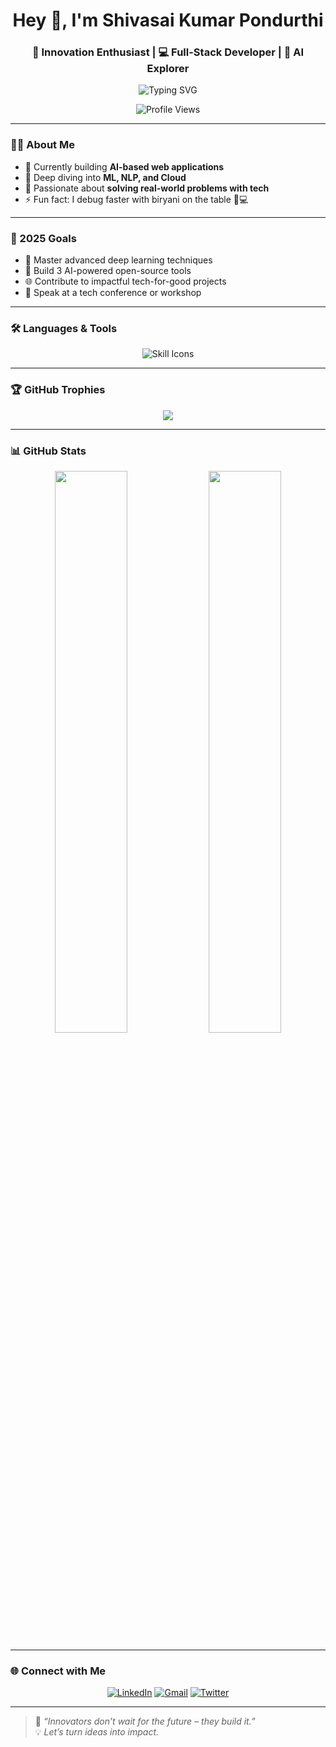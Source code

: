 <!-- Profile README -->

<h1 align="center">Hey 👋, I'm Shivasai Kumar Pondurthi</h1>
<h3 align="center">🚀 Innovation Enthusiast | 💻 Full-Stack Developer | 🤖 AI Explorer</h3>

<p align="center">
  <img src="https://readme-typing-svg.demolab.com?font=Fira+Code&size=22&pause=1000&color=58A6FF&width=435&lines=Innovate.+Build.+Repeat.;Full+Stack+Dev+%7C+AI+Builder;Tech+that+matters+%F0%9F%9A%80" alt="Typing SVG" />
</p>

<p align="center">
  <img src="https://komarev.com/ghpvc/?username=ShivaPondurthi&style=flat-circle&color=blue" alt="Profile Views" />
</p>

---

### 👨‍💻 About Me

- 🔭 Currently building **AI-based web applications**
- 🌱 Deep diving into **ML, NLP, and Cloud**
- 🧠 Passionate about **solving real-world problems with tech**
- ⚡ Fun fact: I debug faster with biryani on the table 🍛💻

---

### 🎯 2025 Goals
- 🧠 Master advanced deep learning techniques  
- 🧪 Build 3 AI-powered open-source tools  
- 🌐 Contribute to impactful tech-for-good projects  
- 🎤 Speak at a tech conference or workshop  

---

### 🛠️ Languages & Tools

<p align="center">
  <img src="https://skillicons.dev/icons?i=html,css,js,ts,react,nodejs,tailwind,mongodb,mysql,python,git,vscode&perline=6" alt="Skill Icons" />
</p>

---

### 🏆 GitHub Trophies

<p align="center">
  <img src="https://github-profile-trophy.vercel.app/?username=ShivaPondurthi&theme=tokyonight&margin-w=10&no-frame=true" />
</p>

---

### 📊 GitHub Stats



<p align="center">
  <img src="https://github-readme-stats.vercel.app/api?username=ShivaPondurthi&show_icons=true&theme=radical" width="48%" />
  <img src="https://github-readme-streak-stats.herokuapp.com/?user=ShivaPondurthi&theme=radical" width="48%" />
</p>


---

### 🌐 Connect with Me

<p align="center">
  <a href="https://linkedin.com/in/shivasaiPondurthi" target="_blank"><img alt="LinkedIn" src="https://img.shields.io/badge/LinkedIn-0077B5?logo=linkedin&logoColor=white&style=for-the-badge"/></a>
  <a href="mailto:pondurthishiva19@gmail.com"><img alt="Gmail" src="https://img.shields.io/badge/Gmail-D14836?logo=gmail&logoColor=white&style=for-the-badge"/></a>
  <a href="https://twitter.com/ShivasaiPondurthi" target="_blank"><img alt="Twitter" src="https://img.shields.io/badge/Twitter-1DA1F2?logo=twitter&logoColor=white&style=for-the-badge"/></a>
</p>

---

> 🧠 *“Innovators don’t wait for the future – they build it.”*  
> 💡 *Let’s turn ideas into impact.*

